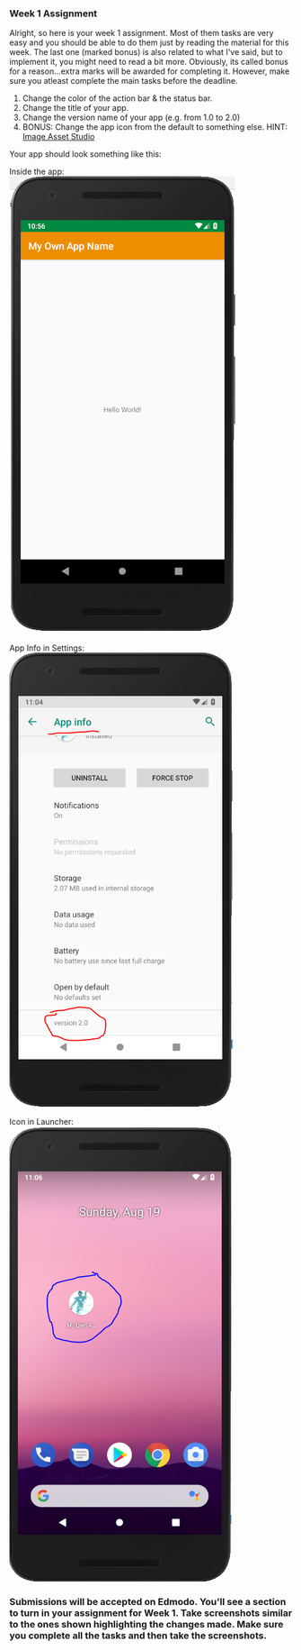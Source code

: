 ### Week 1 Assignment 
Alright, so here is your week 1 assignment. Most of them tasks are very easy and you should be able to do them just by reading the material for this week. The last one (marked bonus) is also related to what I've said, but to implement it, you might need to read a bit more. Obviously, its called bonus for a reason...extra marks will be awarded for completing it. However, make sure you atleast complete the main tasks before the deadline.

1. Change the color of the action bar & the status bar.
2. Change the title of your app.
3. Change the version name of your app (e.g. from 1.0 to 2.0)
4. BONUS: Change the app icon from the default to something else. HINT: [Image Asset Studio](https://developer.android.com/studio/write/image-asset-studio#about)

Your app should look something like this:

Inside the app:<br>
![asn1](assets/asgn1.PNG)

App Info in Settings:<br>
![asn2](assets/asgn2.PNG)

Icon in Launcher:<br>
![asn3](assets/asgn3.PNG)


### Submissions will be accepted on Edmodo. You'll see a section to turn in your assignment for Week 1. Take screenshots similar to the ones shown highlighting the changes made. Make sure you complete all the tasks and then take the screenshots.
